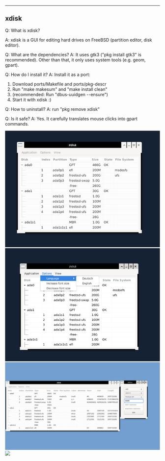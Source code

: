 
------------------------
xdisk
------------------------

Q: What is xdisk?

A: xdisk is a GUI for editing hard drives on FreeBSD (partition editor, disk editor). 

Q: What are the dependencies?
A: It uses gtk3 ("pkg install gtk3" is recommended). Other than that, it only uses
system tools (e.g. geom, gpart).

Q: How do I install it?
A: Install it as a port:
1. Download ports/Makefile and ports/pkg-descr
2. Run "make makesum" and "make install clean"
3. (recommended: Run "dbus-uuidgen --ensure")
4. Start it with xdisk :)

Q: How to uninstall?
A: run "pkg remove xdisk"

Q: Is it safe? 
A: Yes. It carefully translates mouse clicks into gpart commands.

![](screenshot/xdisk-1.png)
![](screenshot/xdisk-2.png)
![](screenshot/xdisk-3.png)
![](screenshot/xdisk-4.png)
